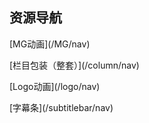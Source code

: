 
## 资源导航

<p class="tip">
[MG动画](/MG/nav)
</p>

<p class="danger">
[栏目包装（整套）](/column/nav)
</p>

<p class="tip">
[Logo动画](/logo/nav)
</p>

<p class="warning">
[字幕条](/subtitlebar/nav)
</p>